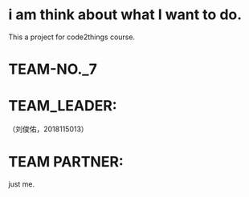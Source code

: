 # i am think about what I want to do.
This a project for code2things course.
# TEAM-NO._7
# TEAM_LEADER:
（刘俊佑，2018115013）
# TEAM PARTNER:
just me.
